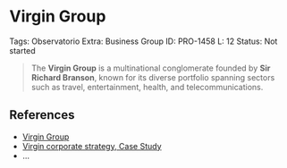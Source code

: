 # Virgin Group

Tags: Observatorio
Extra: Business Group
ID: PRO-1458
L: 12
Status: Not started

> The **Virgin Group** is a multinational conglomerate founded by **Sir Richard Branson**, known for its diverse portfolio spanning sectors such as travel, entertainment, health, and telecommunications.
> 

## References

- [Virgin Group](https://en.wikipedia.org/wiki/Virgin_Group)
- [Virgin corporate strategy, Case Study](https://robabdul.com/business/virgin-corporate-strategy-case-study-article-this-report-closely-examines-the-virgin-groups-corporate-rationale/)
- …